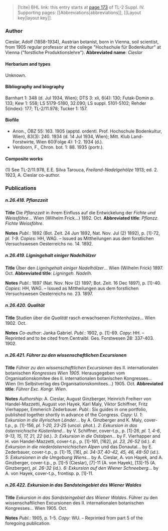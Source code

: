 > [!cite] BHL link: this entry starts at [page 173](https://www.biodiversitylibrary.org/page/33265850) of TL-2 Suppl. IV.
> Supporting pages: [[Abbreviations|abbreviations]], [[Layout key|layout key]].

### Author

Cieslar, Adolf (1858-1934), Austrian botanist, born in Vienna, soil scientist, from 1905 regular professor at the college "Hochschule für Bodenkultur" at Vienna ("forstliche Produktionslehre").
**Abbreviated name**: *Cieslar*

#### Herbarium and types

Unknown.

#### Bibliography and biography

Barnhart 1: 348 (d. Jul 1934, Wien); DTS 3: xli, 6(4): 130; Futak-Domin p. 133; Kew 1: 558; LS 5179-5180, 32.090; LS suppl. 5101-5102; Rehder 5(index): 177; TL-2/11.978; Tucker 1: 157.

#### Biofile

- Anon., ÖBZ 55: 163. 1905 (apptd. ordentl. Prof. Hochschule Bodenkultur, Wien), 83(3): 240. 1934 (d. 14 Jul 1934, Wien); Mitt. Klub Land-Forstwirte, Wien 60(Folge 4): 1-2. 1934 (d.).
- Verdoorn, F., Chron. bot. 1: 88. 1935 (portr.).

#### Composite works

(1) See TL-2/11.978, E.E. Silva Tarouca, *Freiland-Nadelgehölze* 1913; ed. 2. 1923, A. Cieslar co-author.

### Publications

##### n.26.418. Pflanzzeit

**Title**
Die *Pflanzzeit* in ihrem Einfluss auf die Entwickelung der *Fichte und Weissföhre*... Wien (Wilhelm Frick...) 1892. Oct.
**Abbreviated title**: *Pflanzz. Fichte Weissföhre*.

**Notes**
*Publ*.: 1892 (Bot. Zeit. 24 Jun 1892, Nat. Nov. Jul (2) 1892), p. \[1\]-72, *pl. 1-9.* *Copies*: HH, WAG. – Issued as Mittheilungen aus dem forstlichen Versuchswesen Oesterreichs no. 14. 1892.

##### n.26.419. Ligningehalt einiger Nadelhölzer

**Title**
Über den *Ligningehalt einiger Nadelhölzer*... Wien (Wilhelm Frick) 1897. Oct.
**Abbreviated title**: *Ligningeh. Nadelh.*

**Notes**
*Publ*.: 1897 (Nat. Nov. Nov (2) 1897; Bot. Zeit. 16 Dec 1897), p. \[1\]-40. *Copies*: HH, WAG. – Issued as Mittheilungen aus dem forstlichen Versuchswesen Oesterreichs no. 23. 1897.

##### n.26.420. Qualität

**Title**
Studien über die *Qualität* rasch erwachsenen *Fichtenholzes*... Wien 1902. Oct.

**Notes**
*Co-author*: Janka Gabriel.
*Publ*.: 1902, p. \[1\]-69. *Copy*: HH. – Reprinted and to be cited from Centralbl. Ges. Forstwesen 28: 337-403. 1902.

##### n.26.421. Führer zu den wissenschaftlichen Excursionen

**Title**
*Führer zu den wissenschaftlichen Excursionen* des II. internationalen botanischen *Kongresses Wien 1905*. Herausgegeben vom Organisationskomitee des II. internationalen botanischen Kongresses... Wien (Im Selbstverlag des Organisationskomitees...) 1905. Oct.
**Abbreviated title**: *Führer Exc. Kongr. Wien*.

**Notes**
*Authorship*: A. Cieslar, August Ginzberger, Heinrich Freiherr von Handel-Mazzetti, August von Hayek, Karl Maly, Viktor Schiffner, Fritz Vierhapper, Emmerich Zederbauer.
*Publ*.: Six guides in one portfolio, published together shortly in advance of the Congress.
*Copy*: U.
*1*: *Exkursion in die illyrischen Länder*... by A. Ginzberger and K. Maly, cover-t.p., p. \[1\]-156, *pl. 1-20, 23-25* (uncol. phot.).
*2*: *Exkursion in das österreichische Küstenland*... by V. Schiffner, cover-t.p., p. \[1\]-26, *pl. 1, 4-6*, *9-13, 15, 17, 21, 22* (id.).
*3*: *Exkursion in die Ostalpen*... by F. Vierhapper and H. von Handel-Mazzetti, cover-t.p., p. \[1\]-161, \[162\], *pl. 23, 26-52* (id.).
*4*: *Exkursion in die niederösterreichischen Alpen* und das Donautal... by E. Zederbauer, cover-t.p., p. \[1\]-15, \[16\], *pl. 34-37, 40-42, 45, 46, 48-50* (id.).
*5*: *Exkursionen in die Umgebung Wiens*... by A. Cieslar, A. von Hayek, and A. Ginzberger, cover-t.p., p. \[1\]-5 (Cieslar), \[7\]-11 (A. von Hayek), \[13\]-15 (A. Ginzberger), *pl. 26-32* (id.).
*6: Exkursion auf den Wiener Schneeberg*... by A. von Hayek, cover-t.p., frontisp. p. \[1\]-11.

##### n.26.422. Exkursion in das Sandsteingebiet des Wiener Waldes

**Title**
*Exkursion in das Sandsteingebiet des Wiener Waldes*. Führer zu den wissenschaftlichen Excursionen des II. internationalen botanischen Kongresses... Wien 1905. Oct.

**Notes**
*Publ*.: 1905, p. 1-5. *Copy*: WU. – Reprinted from part 5 of the foregoing publication.

